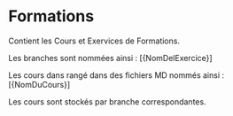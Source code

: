 # Formations
Contient les Cours et Exervices de Formations. 

Les branches sont nommées ainsi : [{NomDelExercice}] 

Les cours dans rangé dans des fichiers MD nommés ainsi : [{NomDuCours}]

Les cours sont stockés par branche correspondantes.
